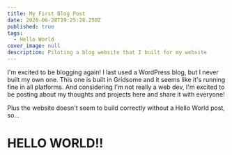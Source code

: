 ```yaml
---
title: My First Blog Post
date: 2020-06-28T19:25:28.250Z
published: true
tags:
  - Hello World
cover_image: null
description: Piloting a blog website that I built for my website
---
```

I'm excited to be blogging again! I last used a WordPress blog, but I never built my own one. This one is built in Gridsome and it seems like it's running fine in all platforms. And considering I'm not really a web dev, I'm excited to be posting about my thoughts and projects here and share it with everyone!

Plus the website doesn't seem to build correctly without a Hello World post, so...

# **HELLO WORLD!!**